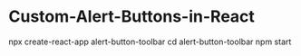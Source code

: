 # Custom-Alert-Buttons-in-React


npx create-react-app alert-button-toolbar
cd alert-button-toolbar
npm start
